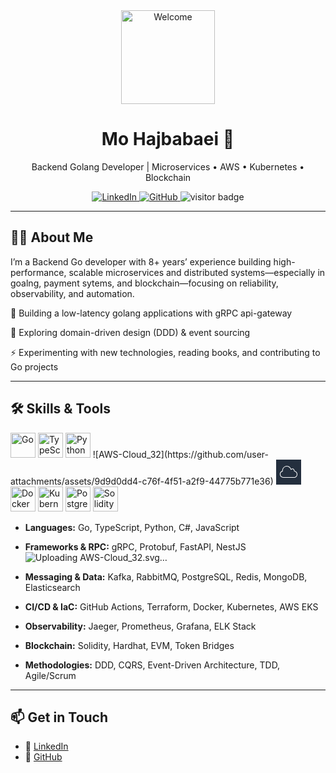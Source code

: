 <!-- HEADER -->
<div align="center">
  <img src="https://media.giphy.com/media/M9gbBd9nbDrOTu1Mqx/giphy.gif" alt="Welcome" width="150"/>
</div>

<h1 align="center">Mo Hajbabaei 👋</h1>
<p align="center">Backend Golang Developer | Microservices • AWS • Kubernetes • Blockchain</p>

<div align="center">
  <a href="https://linkedin.com/in/hajbabaeim">
    <img src="https://img.shields.io/badge/LinkedIn-Profile-0077B5?logo=linkedin&style=for-the-badge" alt="LinkedIn"/>
  </a>
  <a href="https://github.com/hajbabaeim">
    <img src="https://img.shields.io/badge/GitHub-@hajbabaeim-181717?logo=github&style=for-the-badge" alt="GitHub"/>
  </a>
  <img src="https://visitor-badge.laobi.icu/badge?page_id=hajbabaeim.hajbabaeim" alt="visitor badge"/>
</div>

---

## 👩‍💻 About Me
I’m a Backend Go developer with 8+ years’ experience building high-performance, scalable microservices and distributed systems—especially in goalng, payment sytems, and blockchain—focusing on reliability, observability, and automation.


🔭 Building a low-latency golang applications with gRPC api-gateway

🌱 Exploring domain-driven design (DDD) & event sourcing

⚡ Experimenting with new technologies, reading books, and contributing to Go projects

---

## 🛠️ Skills & Tools

<div align="left">
  <img src="https://cdn.jsdelivr.net/gh/devicons/devicon/icons/go/go-original-wordmark.svg" alt="Go" width="40"/>
  <img src="https://cdn.jsdelivr.net/gh/devicons/devicon/icons/typescript/typescript-original.svg" alt="TypeScript" width="40"/>
  <img src="https://cdn.jsdelivr.net/gh/devicons/devicon/icons/python/python-original.svg" alt="Python" width="40"/>
  ![AWS-Cloud_32](https://github.com/user-attachments/assets/9d9d0dd4-c76f-4f51-a2f9-44775b771e36)
  <?xml version="1.0" encoding="UTF-8"?>
  <svg width="40px" height="40px" viewBox="0 0 40 40" version="1.1" xmlns="http://www.w3.org/2000/svg" xmlns:xlink="http://www.w3.org/1999/xlink" alt="AWS" width="40">
    <title>Icon-Architecture-Group/32/AWS-Cloud_32</title>
    <g id="Icon-Architecture-Group/32/AWS-Cloud_32" stroke="none" stroke-width="1" fill="none" fill-rule="evenodd">
        <rect id="Rectangle" fill="#242F3E" x="0" y="0" width="40" height="40"></rect>
        <path d="M28.993,27.9952689 L11.487,27.9762689 C9.121,27.9742689 7.154,26.1292689 7.012,23.7752689 C7.004,23.6522689 7,23.5262689 7,23.3972689 C7,20.2992689 9.091,19.2872689 10.337,18.9592689 C10.577,18.8962689 10.735,18.6662689 10.707,18.4192689 C10.676,18.1492689 10.659,17.8752689 10.659,17.5962689 C10.659,15.1322689 12.308,12.4822689 14.415,11.5632689 C15.359,11.1502689 16.232,10.9862689 17.023,10.9862689 C19.276,10.9862689 20.867,12.3152689 21.561,13.0332689 C22.329,13.8262689 22.927,14.8382689 23.34,16.0422689 C23.4,16.2192689 23.555,16.3472689 23.74,16.3742689 C23.918,16.4012689 24.109,16.3232689 24.219,16.1712689 C24.807,15.3502689 25.766,14.9822689 26.659,15.2392689 C27.782,15.5602689 28.516,16.7272689 28.62,18.3072689 C28.578,18.5762689 28.759,18.8292689 29.027,18.8772689 C30.222,19.0892689 33,19.9572689 33,23.4402689 C33,27.5892689 29.114,27.9822689 28.993,27.9952689 M29.594,17.9742689 C29.379,16.0672689 28.4,14.6962689 26.934,14.2782689 C25.899,13.9822689 24.811,14.2452689 23.989,14.9502689 C23.553,13.9362689 22.979,13.0602689 22.28,12.3382689 C20.023,10.0052689 16.933,9.37226889 14.014,10.6462689 C11.531,11.7302689 9.659,14.7182689 9.659,17.5962689 C9.659,17.7702689 9.665,17.9432689 9.676,18.1142689 C8.319,18.5732689 6,19.8752689 6,23.3972689 C6,23.5492689 6.004,23.6962689 6.014,23.8382689 C6.188,26.7162689 8.593,28.9732689 11.486,28.9762689 L29.034,28.9932689 C29.084,28.9892689 34,28.5192689 34,23.4402689 C34,19.5022689 31.003,18.3142689 29.594,17.9742689" id="Fill-1" fill="#FFFFFF"></path>
    </g>
  </svg>
<!--   <img src="https://cdn.jsdelivr.net/gh/devicons/devicon/icons/aws/aws-original.svg" alt="AWS" width="40"/> -->
  <img src="https://cdn.jsdelivr.net/gh/devicons/devicon/icons/docker/docker-plain.svg" alt="Docker" width="40"/>
  <img src="https://cdn.jsdelivr.net/gh/devicons/devicon/icons/kubernetes/kubernetes-plain.svg" alt="Kubernetes" width="40"/>
  <img src="https://cdn.jsdelivr.net/gh/devicons/devicon/icons/postgresql/postgresql-original.svg" alt="PostgreSQL" width="40"/>
  <img src="https://cdn.jsdelivr.net/gh/devicons/devicon/icons/solidity/solidity-original.svg" alt="Solidity" width="40"/>
</div>

- **Languages:** Go, TypeScript, Python, C#, JavaScript  
- **Frameworks & RPC:** gRPC, Protobuf, FastAPI, NestJS  ![Uploading AWS-Cloud_32.svg…]()

- **Messaging & Data:** Kafka, RabbitMQ, PostgreSQL, Redis, MongoDB, Elasticsearch  
- **CI/CD & IaC:** GitHub Actions, Terraform, Docker, Kubernetes, AWS EKS  
- **Observability:** Jaeger, Prometheus, Grafana, ELK Stack  
- **Blockchain:** Solidity, Hardhat, EVM, Token Bridges  
- **Methodologies:** DDD, CQRS, Event-Driven Architecture, TDD, Agile/Scrum  

---

## 📫 Get in Touch

- 🔗 [LinkedIn](https://linkedin.com/in/hajbabaeim)  
- 🔗 [GitHub](https://github.com/hajbabaeim)  
